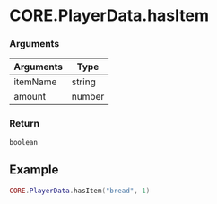 # CORE.PlayerData.hasItem

### Arguments

| Arguments | Type   |
| --------- | ------ |
| itemName  | string |
| amount    | number |


### Return

```boolean```

## Example

```lua
CORE.PlayerData.hasItem("bread", 1)
```